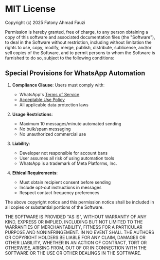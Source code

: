 # MIT License

Copyright (c) 2025 Fatony Ahmad Fauzi

Permission is hereby granted, free of charge, to any person obtaining a copy
of this software and associated documentation files (the "Software"), to deal
in the Software without restriction, including without limitation the rights
to use, copy, modify, merge, publish, distribute, sublicense, and/or sell
copies of the Software, and to permit persons to whom the Software is
furnished to do so, subject to the following conditions:

## Special Provisions for WhatsApp Automation

1. **Compliance Clause**: Users must comply with:

   - WhatsApp's [Terms of Service](https://www.whatsapp.com/legal/)
   - [Acceptable Use Policy](https://www.whatsapp.com/legal/acceptable-use)
   - All applicable data protection laws

2. **Usage Restrictions**:

   - Maximum 10 messages/minute automated sending
   - No bulk/spam messaging
   - No unauthorized commercial use

3. **Liability**:

   - Developer not responsible for account bans
   - User assumes all risk of using automation tools
   - WhatsApp is a trademark of Meta Platforms, Inc.

4. **Ethical Requirements**:
   - Must obtain recipient consent before sending
   - Include opt-out instructions in messages
   - Respect contact frequency preferences

The above copyright notice and this permission notice shall be included in all
copies or substantial portions of the Software.

THE SOFTWARE IS PROVIDED "AS IS", WITHOUT WARRANTY OF ANY KIND, EXPRESS OR
IMPLIED, INCLUDING BUT NOT LIMITED TO THE WARRANTIES OF MERCHANTABILITY,
FITNESS FOR A PARTICULAR PURPOSE AND NONINFRINGEMENT. IN NO EVENT SHALL THE
AUTHORS OR COPYRIGHT HOLDERS BE LIABLE FOR ANY CLAIM, DAMAGES OR OTHER
LIABILITY, WHETHER IN AN ACTION OF CONTRACT, TORT OR OTHERWISE, ARISING FROM,
OUT OF OR IN CONNECTION WITH THE SOFTWARE OR THE USE OR OTHER DEALINGS IN THE
SOFTWARE.
